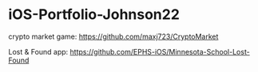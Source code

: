 # iOS-Portfolio-Johnson22

crypto market game:
https://github.com/maxj723/CryptoMarket

Lost & Found app:
https://github.com/EPHS-iOS/Minnesota-School-Lost-Found
